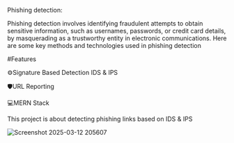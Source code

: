 Phishing detection:

Phishing detection involves identifying fraudulent attempts to obtain sensitive
information, such as usernames, passwords, or credit card details, 
by masquerading as a trustworthy entity in electronic communications. 
Here are some key methods and technologies used in phishing detection

#Features

⚙️Signature Based Detection IDS & IPS

🛡️URL Reporting

💻MERN Stack

This project is about detecting phishing links based on IDS & IPS

![Screenshot 2025-03-12 205607](https://github.com/user-attachments/assets/dc2dd617-7a77-4788-a354-71926ee96aef)

